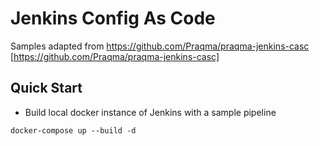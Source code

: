 # Jenkins Config As Code

Samples adapted from https://github.com/Praqma/praqma-jenkins-casc [https://github.com/Praqma/praqma-jenkins-casc]

## Quick Start

- Build local docker instance of Jenkins with a sample pipeline
```
docker-compose up --build -d
```